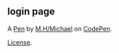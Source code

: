 login page
----------


A [Pen](https://codepen.io/Compiler13/pen/BaaPjdV) by [M.H/Michael](https://codepen.io/Compiler13) on [CodePen](https://codepen.io).

[License](https://codepen.io/Compiler13/pen/BaaPjdV/license).